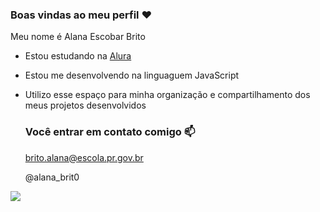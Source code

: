 ### Boas vindas ao meu perfil ❤️

Meu nome é Alana Escobar Brito

- Estou estudando na [Alura](https://www.alura.com.br)
- Estou me desenvolvendo na linguaguem JavaScript
- Utilizo esse espaço para minha organização e compartilhamento dos meus projetos desenvolvidos

  ### Você entrar em contato comigo 📫

  brito.alana@escola.pr.gov.br
  
  @alana_brit0

![](  https://media.tenor.com/0a_278XPX0IAAAAC/zoned-out-cat-zoned-cat.gif)
